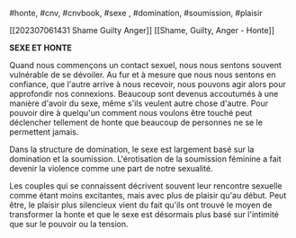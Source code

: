 #honte, #cnv, #cnvbook, #sexe , #domination, #soumission, #plaisir

[[202307061431 Shame Guilty Anger]]
[[Shame, Guilty, Anger - Honte]]

**SEXE ET HONTE**

Quand nous commençons un contact sexuel, nous nous sentons souvent vulnérable de se dévoiler. Au fur et à mesure que nous nous sentons en confiance, que l'autre arrive à nous recevoir, nous pouvons agir alors pour approfondir nos connexions.
Beaucoup sont devenus accoutumés à une manière d'avoir du sexe, même s'ils veulent autre chose d'autre. Pour pouvoir dire à quelqu'un comment nous voulons être touché peut déclencher tellement de honte que beaucoup de personnes ne se le permettent jamais.

Dans la structure de domination, le sexe est largement basé sur la domination et la soumission. L'érotisation de la soumission féminine a fait devenir la violence comme une part de notre sexualité.

Les couples qui se connaissent décrivent souvent leur rencontre sexuelle comme étant moins excitantes, mais avec plus de plaisir qu'au début. Peut être, le plaisir plus silencieux vient du fait qu'ils ont trouvé le moyen de transformer la honte et que le sexe est désormais plus basé sur l'intimité que sur le pouvoir ou la tension.
